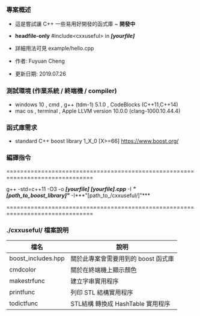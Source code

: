 ​	

### 專案概述

 - 這是嘗試讓 C++ 一些易用好開發的函式庫 ~ **開發中**
 - **headfile-only**   #include\<cxxuseful\>  in ***[yourfile]***

- 詳細用法可見 example/hello.cpp

- 作者: Fuyuan Cheng 

- 更新日期: 2019.07.26 

### 測試環境 (作業系統 / **終端機** / compiler)

- windows 10 , cmd , g++ (tdm-1) 5.1.0 , CodeBlocks  (C++11,C++14)
- mac os , terminal  , Apple LLVM version 10.0.0 (clang-1000.10.44.4)

### 函式庫需求

- standard C++ boost library  1_X_0   [X>=66]  <https://www.boost.org/>

### 編譯指令

===============================================================================

g++ -std=c++11 -O3 -o ***[yourfile]*** ***[yourfile].cpp*** -I ***"[path_to_boost_library]"*** -I***"[path_to_/cxxuseful/]"***

===============================================================================

### ./cxxuseful/ 檔案說明

| 檔名               | 說明                                |
| ------------------ | ----------------------------------- |
| boost_includes.hpp | 關於此專案會需要用到的 boost 函式庫 |
| cmdcolor           | 關於在終端機上顯示顏色              |
| makestrfunc        | 建立字串實用程序                    |
| printfunc          | 列印 STL 結構實用程序               |
| todictfunc         | STL結構 轉換成 HashTable 實用程序   |

